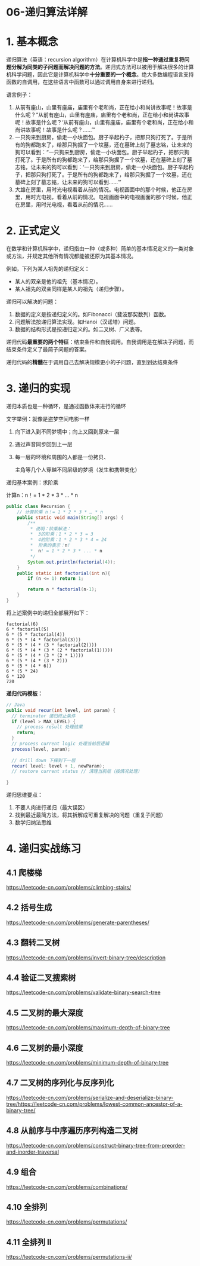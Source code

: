 # 06-递归算法详解

# 1. 基本概念

递归算法（英语：recursion algorithm）在计算机科学中是**指一种通过重复将问题分解为同类的子问题而解决问题的方法**。递归式方法可以被用于解决很多的计算机科学问题，因此它是计算机科学中**十分重要的一个概念**。绝大多数编程语言支持函数的自调用，在这些语言中函数可以通过调用自身来进行递归。

语言例子：

1. 从前有座山，山里有座庙，庙里有个老和尚，正在给小和尚讲故事呢！故事是什么呢？“从前有座山，山里有座庙，庙里有个老和尚，正在给小和尚讲故事呢！故事是什么呢？‘从前有座山，山里有座庙，庙里有个老和尚，正在给小和尚讲故事呢！故事是什么呢？……’”
2. 一只狗来到厨房，偷走一小块面包。厨子举起杓子，把那只狗打死了。于是所有的狗都跑来了，给那只狗掘了一个坟墓，还在墓碑上刻了墓志铭，让未来的狗可以看到：“一只狗来到厨房，偷走一小块面包。厨子举起杓子，把那只狗打死了。于是所有的狗都跑来了，给那只狗掘了一个坟墓，还在墓碑上刻了墓志铭，让未来的狗可以看到：‘一只狗来到厨房，偷走一小块面包。厨子举起杓子，把那只狗打死了。于是所有的狗都跑来了，给那只狗掘了一个坟墓，还在墓碑上刻了墓志铭，让未来的狗可以看到……’”
3. 大雄在房里，用时光电视看着从前的情况。电视画面中的那个时候，他正在房里，用时光电视，看着从前的情况。电视画面中的电视画面的那个时候，他正在房里，用时光电视，看着从前的情况……

# 2. 正式定义

在数学和计算机科学中，递归指由一种（或多种）简单的基本情况定义的一类对象或方法，并规定其他所有情况都能被还原为其基本情况。

例如，下列为某人祖先的递归定义：

- 某人的双亲是他的祖先（基本情况）。
- 某人祖先的双亲同样是某人的祖先（递归步骤）。

递归可以解决的问题：

1. 数据的定义是按递归定义的。如Fibonacci（斐波那契数列）函数。
2. 问题解法按递归算法实现。如Hanoi（汉诺塔）问题。
3. 数据的结构形式是按递归定义的。如二叉树、广义表等。

递归代码**最重要的两个特征**：结束条件和自我调用。自我调用是在解决子问题，而结束条件定义了最简子问题的答案。

递归代码的**精髓**在于调用自己去解决规模更小的子问题，直到到达结束条件

# 3. 递归的实现

递归本质也是一种循环，是通过函数体来进行的循环

文字举例：就像是盗梦空间电影一样

1. 向下进入到不同梦境中；向上又回到原来一层

2. 通过声音同步回到上一层

3. 每一层的环境和周围的人都是一份拷贝、 

   主角等几个人穿越不同层级的梦境（发生和携带变化）

递归基本案例：求阶乘

计算n：n！= 1 * 2 * 3 * … * n

```java
public class Recursion {
    // 计算阶乘 n！= 1 * 2 * 3 * … * n
    public static void main(String[] args) {
        /**
         * 说明：阶乘解法：
         *  3的阶乘：1 * 2 * 3 = 3
         *  4的阶乘：1 * 2 * 3 * 4 = 24
         *  阶乘的表示：n!
         *  n! = 1 * 2 * 3 * ... * n
         */
        System.out.println(factorial(4));
    }
    public static int factorial(int n){
        if (n <= 1) return 1;

        return n * factorial(n-1);
    }
}
```

将上述案例中的递归全部展开如下：

```
factorial(6)
6 * factorial(5)
6 * (5 * factorial(4))
6 * (5 * (4 * factorial(3)))
6 * (5 * (4 * (3 * factorial(2))))
6 * (5 * (4 * (3 * (2 * factorial(1)))))
6 * (5 * (4 * (3 * (2 * 1))))
6 * (5 * (4 * (3 * 2)))
6 * (5 * (4 * 6))
6 * (5 * 24)
6 * 120
720
```

**递归代码模板：**

```java
// Java
public void recur(int level, int param) { 
  // terminator 递归终止条件
  if (level > MAX_LEVEL) { 
    // process result 处理结果
    return; 
  }
  // process current logic 处理当前层逻辑
  process(level, param); 
    
  // drill down 下探到下一层
  recur( level: level + 1, newParam); 
  // restore current status // 清理当前层（按情况处理）
 
}
```

递归思维要点：

1. 不要人肉进行递归（最大误区）
2. 找到最近最简方法，将其拆解成可重复解决的问题（重复子问题）
3. 数学归纳法思维

# 4. 递归实战练习

## 4.1 爬楼梯

https://leetcode-cn.com/problems/climbing-stairs/ 

## 4.2 括号生成

 https://leetcode-cn.com/problems/generate-parentheses/

## 4.3 翻转二叉树

https://leetcode-cn.com/problems/invert-binary-tree/description

## 4.4 验证二叉搜索树

https://leetcode-cn.com/problems/validate-binary-search-tree 

## 4.5 二叉树的最大深度

https://leetcode-cn.com/problems/maximum-depth-of-binary-tree 

## 4.6 二叉树的最小深度

https://leetcode-cn.com/problems/minimum-depth-of-binary-tree 

## 4.7 二叉树的序列化与反序列化

https://leetcode-cn.com/problems/serialize-and-deserialize-binary-tree/https://leetcode-cn.com/problems/lowest-common-ancestor-of-a-binary-tree/

## 4.8 从前序与中序遍历序列构造二叉树

https://leetcode-cn.com/problems/construct-binary-tree-from-preorder-and-inorder-traversal

## 4.9 组合

https://leetcode-cn.com/problems/combinations/

## 4.10 全排列

https://leetcode-cn.com/problems/permutations/

## 4.11 全排列 II

https://leetcode-cn.com/problems/permutations-ii/